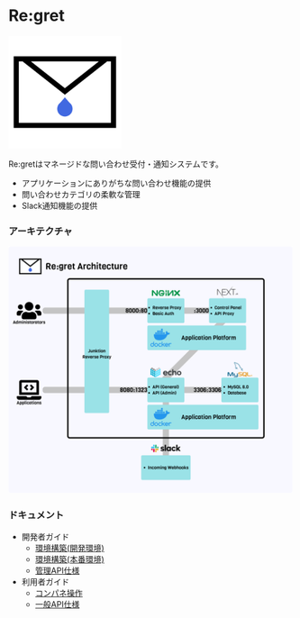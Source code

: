 # Re:gret

<img src="cpanel/public/logo.png" width="200px">

Re:gretはマネージドな問い合わせ受付・通知システムです。

- アプリケーションにありがちな問い合わせ機能の提供
- 問い合わせカテゴリの柔軟な管理
- Slack通知機能の提供

### アーキテクチャ

<img src="architecture.png" width="700px">

### ドキュメント

- 開発者ガイド
  - [環境構築(開発環境)](documents/build-dev.md)
  - [環境構築(本番環境)](documents/build-prod.md)
  - [管理API仕様](documents/api-admin.md)
- 利用者ガイド
  - [コンパネ操作](documents/cpanel.md)
  - [一般API仕様](documents/api-general.md)
